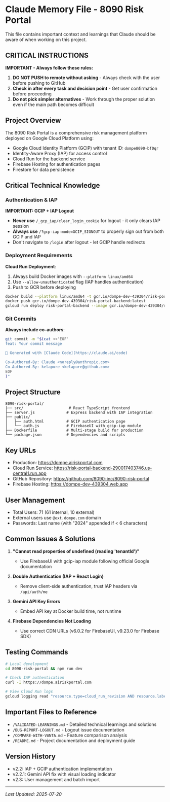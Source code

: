 # Claude Memory File - 8090 Risk Portal

This file contains important context and learnings that Claude should be aware of when working on this project.

## CRITICAL INSTRUCTIONS

**IMPORTANT - Always follow these rules:**
1. **DO NOT PUSH to remote without asking** - Always check with the user before pushing to GitHub
2. **Check in after every task and decision point** - Get user confirmation before proceeding
3. **Do not pick simpler alternatives** - Work through the proper solution even if the main path becomes difficult

## Project Overview

The 8090 Risk Portal is a comprehensive risk management platform deployed on Google Cloud Platform using:
- Google Cloud Identity Platform (GCIP) with tenant ID: `dompe8090-bf0qr`
- Identity-Aware Proxy (IAP) for access control
- Cloud Run for the backend service
- Firebase Hosting for authentication pages
- Firestore for data persistence

## Critical Technical Knowledge

### Authentication & IAP

**IMPORTANT: GCIP + IAP Logout**
- **Never use** `/_gcp_iap/clear_login_cookie` for logout - it only clears IAP session
- **Always use** `/?gcp-iap-mode=GCIP_SIGNOUT` to properly sign out from both GCIP and IAP
- Don't navigate to `/login` after logout - let GCIP handle redirects

### Deployment Requirements

**Cloud Run Deployment**:
1. Always build Docker images with `--platform linux/amd64`
2. Use `--allow-unauthenticated` flag (IAP handles authentication)
3. Push to GCR before deploying

```bash
docker build --platform linux/amd64 -t gcr.io/dompe-dev-439304/risk-portal-backend:latest .
docker push gcr.io/dompe-dev-439304/risk-portal-backend:latest
gcloud run deploy risk-portal-backend --image gcr.io/dompe-dev-439304/risk-portal-backend:latest --region us-central1 --project dompe-dev-439304 --allow-unauthenticated
```

### Git Commits

**Always include co-authors**:
```bash
git commit -m "$(cat <<'EOF'
feat: Your commit message

🤖 Generated with [Claude Code](https://claude.ai/code)

Co-Authored-By: Claude <noreply@anthropic.com>
Co-Authored-By: kelapure <kelapure@github.com>
EOF
)"
```

## Project Structure

```
8090-risk-portal/
├── src/                    # React TypeScript frontend
├── server.js              # Express backend with IAP integration
├── public/
│   ├── auth.html          # GCIP authentication page
│   └── auth.js            # FirebaseUI with gcip-iap module
├── Dockerfile             # Multi-stage build for production
└── package.json           # Dependencies and scripts
```

## Key URLs

- Production: https://dompe.airiskportal.com
- Cloud Run Service: https://risk-portal-backend-290017403746.us-central1.run.app
- GitHub Repository: https://github.com/8090-inc/8090-risk-portal
- Firebase Hosting: https://dompe-dev-439304.web.app

## User Management

- Total Users: 71 (61 internal, 10 external)
- External users use `@ext.dompe.com` domain
- Passwords: Last name (with "2024" appended if < 6 characters)

## Common Issues & Solutions

1. **"Cannot read properties of undefined (reading 'tenantId')"**
   - Use FirebaseUI with gcip-iap module following official Google documentation

2. **Double Authentication (IAP + React Login)**
   - Remove client-side authentication, trust IAP headers via `/api/auth/me`

3. **Gemini API Key Errors**
   - Embed API key at Docker build time, not runtime

4. **Firebase Dependencies Not Loading**
   - Use correct CDN URLs (v6.0.2 for FirebaseUI, v9.23.0 for Firebase SDK)

## Testing Commands

```bash
# Local development
cd 8090-risk-portal && npm run dev

# Check IAP authentication
curl -I https://dompe.airiskportal.com

# View Cloud Run logs
gcloud logging read "resource.type=cloud_run_revision AND resource.labels.service_name=risk-portal-backend" --limit 50
```

## Important Files to Reference

- `/VALIDATED-LEARNINGS.md` - Detailed technical learnings and solutions
- `/BUG-REPORT-LOGOUT.md` - Logout issue documentation
- `/COMPARE-WITH-VANTA.md` - Feature comparison analysis
- `/README.md` - Project documentation and deployment guide

## Version History

- v2.2: IAP + GCIP authentication implementation
- v2.2.1: Gemini API fix with visual loading indicator  
- v2.3: User management and batch import

---
*Last Updated: 2025-07-20*